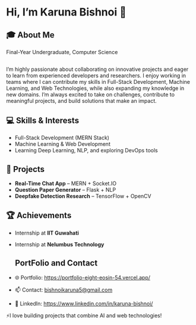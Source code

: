 # Hi, I’m Karuna Bishnoi 👋

## 🎓 About Me
Final-Year Undergraduate, Computer Science

## 
I’m highly passionate about collaborating on innovative projects and eager to learn from experienced developers and researchers. I enjoy working in teams where I can contribute my skills in Full-Stack Development, Machine Learning, and Web Technologies, while also expanding my knowledge in new domains. I’m always excited to take on challenges, contribute to meaningful projects, and build solutions that make an impact.

## 💻 Skills & Interests
- Full-Stack Development (MERN Stack)  
- Machine Learning & Web Development  
- Learning Deep Learning, NLP, and exploring DevOps tools  

## 🚀 Projects
- **Real-Time Chat App** – MERN + Socket.IO  
- **Question Paper Generator** – Flask + NLP  
- **Deepfake Detection Research** – TensorFlow + OpenCV  

## 🏆 Achievements
- Internship at **IIT Guwahati**  
- Internship at **Nelumbus Technology**

  ## PortFolio and Contact
 - 🌐 Portfolio: https://portfolio-eight-eosin-54.vercel.app/
 - 📫 Contact: bishnoikaruna5@gmail.com
 - 🔗 LinkedIn: https://www.linkedin.com/in/karuna-bishnoi/

⚡I love building projects that combine AI and web technologies!
